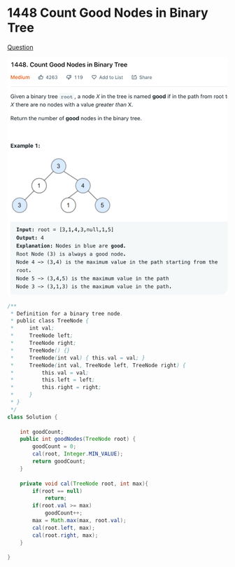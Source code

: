 # 1448 Count Good Nodes in Binary Tree

[Question](https://leetcode.com/problems/count-good-nodes-in-binary-tree/)

![](<../.gitbook/assets/image (1).png>)

```java
/**
 * Definition for a binary tree node.
 * public class TreeNode {
 *     int val;
 *     TreeNode left;
 *     TreeNode right;
 *     TreeNode() {}
 *     TreeNode(int val) { this.val = val; }
 *     TreeNode(int val, TreeNode left, TreeNode right) {
 *         this.val = val;
 *         this.left = left;
 *         this.right = right;
 *     }
 * }
 */
class Solution {

    int goodCount;
    public int goodNodes(TreeNode root) {
        goodCount = 0;
        cal(root, Integer.MIN_VALUE);
        return goodCount;
    }
    
    private void cal(TreeNode root, int max){
        if(root == null) 
            return;
        if(root.val >= max) 
            goodCount++;
        max = Math.max(max, root.val);
        cal(root.left, max);
        cal(root.right, max);
    }
    
}
```
